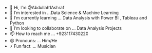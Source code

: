 - 👋 Hi, I’m @Abdullah1Ashraf
- 👀 I’m interested in ...Data Science & Machine Learning    
- 🌱 I’m currently learning ... Data Analysis with Power BI , Tableau and Python  
- 💞️ I’m looking to collaborate on ... Data Analysis Projects
- 📫 How to reach me ... +923117430220
- 😄 Pronouns: ... Him/He
- ⚡ Fun fact: ... Musician

<!---
Abdullah1Ashraf/Abdullah1Ashraf is a ✨ special ✨ repository because its `README.md` (this file) appears on your GitHub profile.
You can click the Preview link to take a look at your changes.
--->
